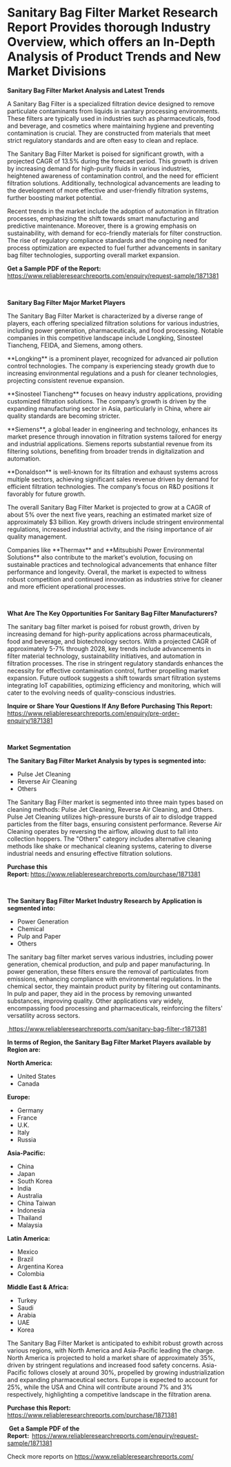 <p><h1>Sanitary Bag Filter Market Research Report Provides thorough Industry Overview, which offers an In-Depth Analysis of Product Trends and New Market Divisions</h1></p><p><strong>Sanitary Bag Filter Market Analysis and Latest Trends</strong></p>
<p><p>A Sanitary Bag Filter is a specialized filtration device designed to remove particulate contaminants from liquids in sanitary processing environments. These filters are typically used in industries such as pharmaceuticals, food and beverage, and cosmetics where maintaining hygiene and preventing contamination is crucial. They are constructed from materials that meet strict regulatory standards and are often easy to clean and replace.</p><p>The Sanitary Bag Filter Market is poised for significant growth, with a projected CAGR of 13.5% during the forecast period. This growth is driven by increasing demand for high-purity fluids in various industries, heightened awareness of contamination control, and the need for efficient filtration solutions. Additionally, technological advancements are leading to the development of more effective and user-friendly filtration systems, further boosting market potential.</p><p>Recent trends in the market include the adoption of automation in filtration processes, emphasizing the shift towards smart manufacturing and predictive maintenance. Moreover, there is a growing emphasis on sustainability, with demand for eco-friendly materials for filter construction. The rise of regulatory compliance standards and the ongoing need for process optimization are expected to fuel further advancements in sanitary bag filter technologies, supporting overall market expansion.</p></p>
<p><strong>Get a Sample PDF of the Report:&nbsp;</strong> <a href="https://www.reliableresearchreports.com/enquiry/request-sample/1871381?utm_campaign=2222&utm_medium=2&utm_source=Github&utm_content=ia&utm_term=23022025&utm_id=sanitary-bag-filter">https://www.reliableresearchreports.com/enquiry/request-sample/1871381</a></p>
<p>&nbsp;</p>
<p><strong>Sanitary Bag Filter Major Market Players</strong></p>
<p><p>The Sanitary Bag Filter Market is characterized by a diverse range of players, each offering specialized filtration solutions for various industries, including power generation, pharmaceuticals, and food processing. Notable companies in this competitive landscape include Longking, Sinosteel Tiancheng, FEIDA, and Siemens, among others.</p><p>**Longking** is a prominent player, recognized for advanced air pollution control technologies. The company is experiencing steady growth due to increasing environmental regulations and a push for cleaner technologies, projecting consistent revenue expansion.</p><p>**Sinosteel Tiancheng** focuses on heavy industry applications, providing customized filtration solutions. The company’s growth is driven by the expanding manufacturing sector in Asia, particularly in China, where air quality standards are becoming stricter.</p><p>**Siemens**, a global leader in engineering and technology, enhances its market presence through innovation in filtration systems tailored for energy and industrial applications. Siemens reports substantial revenue from its filtering solutions, benefiting from broader trends in digitalization and automation.</p><p>**Donaldson** is well-known for its filtration and exhaust systems across multiple sectors, achieving significant sales revenue driven by demand for efficient filtration technologies. The company’s focus on R&D positions it favorably for future growth.</p><p>The overall Sanitary Bag Filter Market is projected to grow at a CAGR of about 5% over the next five years, reaching an estimated market size of approximately $3 billion. Key growth drivers include stringent environmental regulations, increased industrial activity, and the rising importance of air quality management.</p><p>Companies like **Thermax** and **Mitsubishi Power Environmental Solutions** also contribute to the market's evolution, focusing on sustainable practices and technological advancements that enhance filter performance and longevity. Overall, the market is expected to witness robust competition and continued innovation as industries strive for cleaner and more efficient operational processes.</p></p>
<p>&nbsp;</p>
<p><strong>What Are The Key Opportunities For Sanitary Bag Filter Manufacturers?</strong></p>
<p><p>The sanitary bag filter market is poised for robust growth, driven by increasing demand for high-purity applications across pharmaceuticals, food and beverage, and biotechnology sectors. With a projected CAGR of approximately 5-7% through 2028, key trends include advancements in filter material technology, sustainability initiatives, and automation in filtration processes. The rise in stringent regulatory standards enhances the necessity for effective contamination control, further propelling market expansion. Future outlook suggests a shift towards smart filtration systems integrating IoT capabilities, optimizing efficiency and monitoring, which will cater to the evolving needs of quality-conscious industries.</p></p>
<p><strong>Inquire or Share Your Questions If Any Before Purchasing This Report:</strong> <a href="https://www.reliableresearchreports.com/enquiry/pre-order-enquiry/1871381?utm_campaign=2222&utm_medium=2&utm_source=Github&utm_content=ia&utm_term=23022025&utm_id=sanitary-bag-filter">https://www.reliableresearchreports.com/enquiry/pre-order-enquiry/1871381</a></p>
<p>&nbsp;</p>
<p><strong>Market Segmentation</strong></p>
<p><strong>The Sanitary Bag Filter Market Analysis by types is segmented into:</strong></p>
<p><ul><li>Pulse Jet Cleaning</li><li>Reverse Air Cleaning</li><li>Others</li></ul></p>
<p><p>The Sanitary Bag Filter market is segmented into three main types based on cleaning methods: Pulse Jet Cleaning, Reverse Air Cleaning, and Others. Pulse Jet Cleaning utilizes high-pressure bursts of air to dislodge trapped particles from the filter bags, ensuring consistent performance. Reverse Air Cleaning operates by reversing the airflow, allowing dust to fall into collection hoppers. The "Others" category includes alternative cleaning methods like shake or mechanical cleaning systems, catering to diverse industrial needs and ensuring effective filtration solutions.</p></p>
<p><strong>Purchase this Report:&nbsp;</strong><a href="https://www.reliableresearchreports.com/purchase/1871381?utm_campaign=2222&utm_medium=2&utm_source=Github&utm_content=ia&utm_term=23022025&utm_id=sanitary-bag-filter">https://www.reliableresearchreports.com/purchase/1871381</a></p>
<p>&nbsp;</p>
<p><strong>The Sanitary Bag Filter Market Industry Research by Application is segmented into:</strong></p>
<p><ul><li>Power Generation</li><li>Chemical</li><li>Pulp and Paper</li><li>Others</li></ul></p>
<p><p>The sanitary bag filter market serves various industries, including power generation, chemical production, and pulp and paper manufacturing. In power generation, these filters ensure the removal of particulates from emissions, enhancing compliance with environmental regulations. In the chemical sector, they maintain product purity by filtering out contaminants. In pulp and paper, they aid in the process by removing unwanted substances, improving quality. Other applications vary widely, encompassing food processing and pharmaceuticals, reinforcing the filters' versatility across sectors.</p></p>
<p><a href="https://www.reliableresearchreports.com/sanitary-bag-filter-r1871381?utm_campaign=2222&utm_medium=2&utm_source=Github&utm_content=ia&utm_term=23022025&utm_id=sanitary-bag-filter">&nbsp;https://www.reliableresearchreports.com/sanitary-bag-filter-r1871381</a></p>
<p><strong>In terms of Region, the Sanitary Bag Filter Market Players available by Region are:</strong></p>
<p>
    <p> <strong> North America: </strong>
        <ul>
            <li>United States</li>
            <li>Canada</li>
        </ul>
        </p> 
    <p> <strong> Europe: </strong>
        <ul>
            <li>Germany</li>
            <li>France</li>
            <li>U.K.</li>
            <li>Italy</li>
            <li>Russia</li>
        </ul>
        </p> 
    <p> <strong> Asia-Pacific: </strong>
        <ul>
            <li>China</li>
            <li>Japan</li>
            <li>South Korea</li>
            <li>India</li>
            <li>Australia</li>
            <li>China Taiwan</li>
            <li>Indonesia</li>
            <li>Thailand</li>
            <li>Malaysia</li>
        </ul>
        </p> 
    <p> <strong> Latin America: </strong>
        <ul>
            <li>Mexico</li>
            <li>Brazil</li>
            <li>Argentina Korea</li>
            <li>Colombia</li>
        </ul>
        </p> 
    <p> <strong> Middle East & Africa: </strong>
        <ul>
            <li>Turkey</li>
            <li>Saudi</li>
            <li>Arabia</li>
            <li>UAE</li>
            <li>Korea</li>
        </ul>
    </p>
    </p>
<p><p>The Sanitary Bag Filter Market is anticipated to exhibit robust growth across various regions, with North America and Asia-Pacific leading the charge. North America is projected to hold a market share of approximately 35%, driven by stringent regulations and increased food safety concerns. Asia-Pacific follows closely at around 30%, propelled by growing industrialization and expanding pharmaceutical sectors. Europe is expected to account for 25%, while the USA and China will contribute around 7% and 3% respectively, highlighting a competitive landscape in the filtration arena.</p></p>
<p><strong>Purchase this Report: </strong><a href="https://www.reliableresearchreports.com/purchase/1871381?utm_campaign=2222&utm_medium=2&utm_source=Github&utm_content=ia&utm_term=23022025&utm_id=sanitary-bag-filter">https://www.reliableresearchreports.com/purchase/1871381</a></p>
<p>&nbsp;<strong>Get a Sample PDF of the Report:&nbsp;&nbsp;</strong><a href="https://www.reliableresearchreports.com/enquiry/request-sample/1871381?utm_campaign=2222&utm_medium=2&utm_source=Github&utm_content=ia&utm_term=23022025&utm_id=sanitary-bag-filter">https://www.reliableresearchreports.com/enquiry/request-sample/1871381</a></p>
<p><strong></strong></p>
<p>Check more reports on <a href="https://www.reliableresearchreports.com/?utm_campaign=2222&utm_medium=2&utm_source=Github&utm_content=ia&utm_term=23022025&utm_id=sanitary-bag-filter">https://www.reliableresearchreports.com/</a></p>